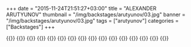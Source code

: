 +++
date = "2015-11-24T21:51:27+03:00"
title = "ALEXANDER ARUTYUNOV"
thumbnail = "/img/backstages/arutyunov/03.jpg"
banner = "/img/backstages/arutyunov/03.jpg"
tags = ["arutyunov"]
categories = ["Backstages"]
+++

{{<mkimage src="/img/backstages/arutyunov/01.jpg">}}
{{<mkimage src="/img/backstages/arutyunov/02.jpg">}}
{{<mkimage src="/img/backstages/arutyunov/03.jpg">}}
{{<mkimage src="/img/backstages/arutyunov/04.jpg">}}
{{<mkimage src="/img/backstages/arutyunov/05.jpg">}}
{{<mkimage src="/img/backstages/arutyunov/06.jpg">}}
{{<mkimage src="/img/backstages/arutyunov/07.jpg">}}
{{<mkimage src="/img/backstages/arutyunov/08.jpg">}}
{{<mkimage src="/img/backstages/arutyunov/09.jpg">}}
{{<mkimage src="/img/backstages/arutyunov/10.jpg">}}
{{<mkimage src="/img/backstages/arutyunov/11.jpg">}}
{{<mkimage src="/img/backstages/arutyunov/12.jpg">}}
{{<mkimage src="/img/backstages/arutyunov/13.jpg">}}
{{<mkimage src="/img/backstages/arutyunov/14.jpg">}}
{{<mkimage src="/img/backstages/arutyunov/15.jpg">}}
{{<mkimage src="/img/backstages/arutyunov/16.jpg">}}
